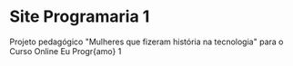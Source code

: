 # Site Programaria 1
 Projeto pedagógico "Mulheres que fizeram história na tecnologia" para o Curso Online Eu Progr{amo} 1
